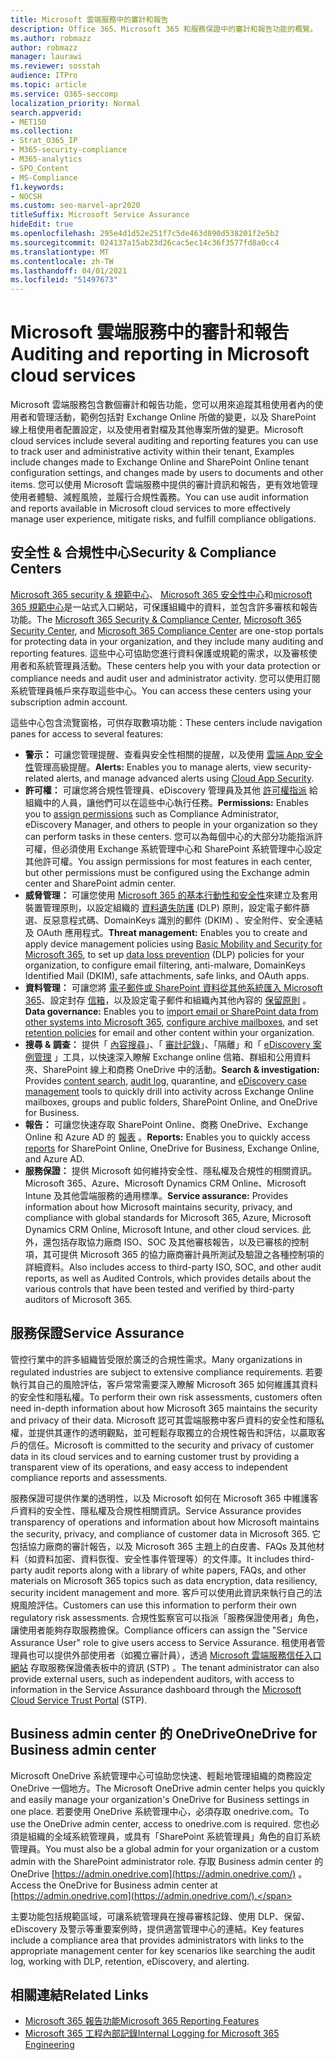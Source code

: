 ```yaml
---
title: Microsoft 雲端服務中的審計和報告
description: Office 365、Microsoft 365 和服務保證中的審計和報告功能的概覽。
ms.author: robmazz
author: robmazz
manager: laurawi
ms.reviewer: sosstah
audience: ITPro
ms.topic: article
ms.service: O365-seccomp
localization_priority: Normal
search.appverid:
- MET150
ms.collection:
- Strat_O365_IP
- M365-security-compliance
- M365-analytics
- SPO_Content
- MS-Compliance
f1.keywords:
- NOCSH
ms.custom: seo-marvel-apr2020
titleSuffix: Microsoft Service Assurance
hideEdit: true
ms.openlocfilehash: 295e4d1d52e251f7c5de463d890d538201f2e5b2
ms.sourcegitcommit: 024137a15ab23d26cac5ec14c36f3577fd8a0cc4
ms.translationtype: MT
ms.contentlocale: zh-TW
ms.lasthandoff: 04/01/2021
ms.locfileid: "51497673"
---
```

# <a name="auditing-and-reporting-in-microsoft-cloud-services"></a><span data-ttu-id="35868-103">Microsoft 雲端服務中的審計和報告</span><span class="sxs-lookup"><span data-stu-id="35868-103">Auditing and reporting in Microsoft cloud services</span></span>

<span data-ttu-id="35868-104">Microsoft 雲端服務包含數個審計和報告功能，您可以用來追蹤其租使用者內的使用者和管理活動，範例包括對 Exchange Online 所做的變更，以及 SharePoint 線上租使用者配置設定，以及使用者對檔及其他專案所做的變更。</span><span class="sxs-lookup"><span data-stu-id="35868-104">Microsoft cloud services include several auditing and reporting features you can use to track user and administrative activity within their tenant, Examples include changes made to Exchange Online and SharePoint Online tenant configuration settings, and changes made by users to documents and other items.</span></span> <span data-ttu-id="35868-105">您可以使用 Microsoft 雲端服務中提供的審計資訊和報告，更有效地管理使用者體驗、減輕風險，並履行合規性義務。</span><span class="sxs-lookup"><span data-stu-id="35868-105">You can use audit information and reports available in Microsoft cloud services to more effectively manage user experience, mitigate risks, and fulfill compliance obligations.</span></span>

## <a name="security--compliance-centers"></a><span data-ttu-id="35868-106">安全性 & 合規性中心</span><span class="sxs-lookup"><span data-stu-id="35868-106">Security & Compliance Centers</span></span>

<span data-ttu-id="35868-107">[Microsoft 365 security & 規範中心](https://protection.office.com)、 [Microsoft 365 安全性中心](https://security.microsoft.com)和[microsoft 365 規範中心](https://compliance.microsoft.com)是一站式入口網站，可保護組織中的資料，並包含許多審核和報告功能。</span><span class="sxs-lookup"><span data-stu-id="35868-107">The [Microsoft 365 Security & Compliance Center](https://protection.office.com), [Microsoft 365 Security Center](https://security.microsoft.com), and [Microsoft 365 Compliance Center](https://compliance.microsoft.com) are one-stop portals for protecting data in your organization, and they include many auditing and reporting features.</span></span> <span data-ttu-id="35868-108">這些中心可協助您進行資料保護或規範的需求，以及審核使用者和系統管理員活動。</span><span class="sxs-lookup"><span data-stu-id="35868-108">These centers help you with your data protection or compliance needs and audit user and administrator activity.</span></span> <span data-ttu-id="35868-109">您可以使用訂閱系統管理員帳戶來存取這些中心。</span><span class="sxs-lookup"><span data-stu-id="35868-109">You can access these centers using your subscription admin account.</span></span>

<span data-ttu-id="35868-110">這些中心包含流覽窗格，可供存取數項功能：</span><span class="sxs-lookup"><span data-stu-id="35868-110">These centers include navigation panes for access to several features:</span></span>

- <span data-ttu-id="35868-111">**警示：** 可讓您管理提醒、查看與安全性相關的提醒，以及使用 [雲端 App 安全性](/cloud-app-security/what-is-cloud-app-security)管理高級提醒。</span><span class="sxs-lookup"><span data-stu-id="35868-111">**Alerts:** Enables you to manage alerts, view security-related alerts, and manage advanced alerts using [Cloud App Security](/cloud-app-security/what-is-cloud-app-security).</span></span>
- <span data-ttu-id="35868-112">**許可權：** 可讓您將合規性管理員、eDiscovery 管理員及其他 [許可權指派](/microsoft-365/security/office-365-security/grant-access-to-the-security-and-compliance-center) 給組織中的人員，讓他們可以在這些中心執行任務。</span><span class="sxs-lookup"><span data-stu-id="35868-112">**Permissions:** Enables you to [assign permissions](/microsoft-365/security/office-365-security/grant-access-to-the-security-and-compliance-center) such as Compliance Administrator, eDiscovery Manager, and others to people in your organization so they can perform tasks in these centers.</span></span> <span data-ttu-id="35868-113">您可以為每個中心的大部分功能指派許可權，但必須使用 Exchange 系統管理中心和 SharePoint 系統管理中心設定其他許可權。</span><span class="sxs-lookup"><span data-stu-id="35868-113">You assign permissions for most features in each center, but other permissions must be configured using the Exchange admin center and SharePoint admin center.</span></span>
- <span data-ttu-id="35868-114">**威脅管理：** 可讓您使用 [Microsoft 365 的基本行動性和安全性](https://support.microsoft.com/office/overview-of-basic-mobility-and-security-for-microsoft-365-faa7d8e5-645d-4d59-839c-c8d4c1869e4a)來建立及套用裝置管理原則，以設定組織的 [資料遺失防護](/microsoft-365/compliance/data-loss-prevention-policies) (DLP) 原則，設定電子郵件篩選、反惡意程式碼、DomainKeys 識別的郵件 (DKIM) 、安全附件、安全連結及 OAuth 應用程式。</span><span class="sxs-lookup"><span data-stu-id="35868-114">**Threat management:** Enables you to create and apply device management policies using [Basic Mobility and Security for Microsoft 365](https://support.microsoft.com/office/overview-of-basic-mobility-and-security-for-microsoft-365-faa7d8e5-645d-4d59-839c-c8d4c1869e4a), to set up [data loss prevention](/microsoft-365/compliance/data-loss-prevention-policies) (DLP) policies for your organization, to configure email filtering, anti-malware, DomainKeys Identified Mail (DKIM), safe attachments, safe links, and OAuth apps.</span></span>
- <span data-ttu-id="35868-115">**資料管理：** 可讓您將 [電子郵件或 SharePoint 資料從其他系統匯入 Microsoft 365](https://support.office.com/article/Import-PST-files-or-SharePoint-data-to-Office-365-ba688e0a-0fcb-4bd7-8e57-2b669564ea84)、設定封存 [信箱](https://support.office.com/article/Enable-archive-mailboxes-in-the-Office-365-Security-Compliance-Center-268a109e-7843-405b-bb3d-b9393b2342ce)，以及設定電子郵件和組織內其他內容的 [保留原則](/microsoft-365/compliance/retention-policies) 。</span><span class="sxs-lookup"><span data-stu-id="35868-115">**Data governance:** Enables you to [import email or SharePoint data from other systems into Microsoft 365](https://support.office.com/article/Import-PST-files-or-SharePoint-data-to-Office-365-ba688e0a-0fcb-4bd7-8e57-2b669564ea84), [configure archive mailboxes](https://support.office.com/article/Enable-archive-mailboxes-in-the-Office-365-Security-Compliance-Center-268a109e-7843-405b-bb3d-b9393b2342ce), and set [retention policies](/microsoft-365/compliance/retention-policies) for email and other content within your organization.</span></span>
- <span data-ttu-id="35868-116">**搜尋 & 調查：** 提供「 [內容搜尋](https://support.office.com/article/Run-a-Content-Search-in-the-Office-365-Security-Compliance-Center-61852fd9-fe8a-4880-a339-cb19ed3bff4a)」、「 [審計記錄](https://support.office.com/article/Search-the-audit-log-in-the-Office-365-Security-Compliance-Center-0d4d0f35-390b-4518-800e-0c7ec95e946c)」、「隔離」和「 [eDiscovery 案例管理](https://support.office.com/article/Manage-eDiscovery-cases-in-the-Office-365-Security-Compliance-Center-edea80d6-20a7-40fb-b8c4-5e8c8395f6da) 」工具，以快速深入瞭解 Exchange online 信箱、群組和公用資料夾、SharePoint 線上和商務 OneDrive 中的活動。</span><span class="sxs-lookup"><span data-stu-id="35868-116">**Search & investigation:** Provides [content search](https://support.office.com/article/Run-a-Content-Search-in-the-Office-365-Security-Compliance-Center-61852fd9-fe8a-4880-a339-cb19ed3bff4a), [audit log](https://support.office.com/article/Search-the-audit-log-in-the-Office-365-Security-Compliance-Center-0d4d0f35-390b-4518-800e-0c7ec95e946c), quarantine, and [eDiscovery case management](https://support.office.com/article/Manage-eDiscovery-cases-in-the-Office-365-Security-Compliance-Center-edea80d6-20a7-40fb-b8c4-5e8c8395f6da) tools to quickly drill into activity across Exchange Online mailboxes, groups and public folders, SharePoint Online, and OneDrive for Business.</span></span>
- <span data-ttu-id="35868-117">**報告：** 可讓您快速存取 SharePoint Online、商務 OneDrive、Exchange Online 和 Azure AD 的 [報表](https://support.office.com/article/Reports-in-the-Office-365-Security-Compliance-Center-7acd33ce-1ec8-49fb-b625-43bac7b58c5a) 。</span><span class="sxs-lookup"><span data-stu-id="35868-117">**Reports:** Enables you to quickly access [reports](https://support.office.com/article/Reports-in-the-Office-365-Security-Compliance-Center-7acd33ce-1ec8-49fb-b625-43bac7b58c5a) for SharePoint Online, OneDrive for Business, Exchange Online, and Azure AD.</span></span>
- <span data-ttu-id="35868-118">**服務保證：** 提供 Microsoft 如何維持安全性、隱私權及合規性的相關資訊。 Microsoft 365、Azure、Microsoft Dynamics CRM Online、Microsoft Intune 及其他雲端服務的通用標準。</span><span class="sxs-lookup"><span data-stu-id="35868-118">**Service assurance:** Provides information about how Microsoft maintains security, privacy, and compliance with global standards for Microsoft 365, Azure, Microsoft Dynamics CRM Online, Microsoft Intune, and other cloud services.</span></span> <span data-ttu-id="35868-119">此外，還包括存取協力廠商 ISO、SOC 及其他審核報告，以及已審核的控制項，其可提供 Microsoft 365 的協力廠商審計員所測試及驗證之各種控制項的詳細資料。</span><span class="sxs-lookup"><span data-stu-id="35868-119">Also includes access to third-party ISO, SOC, and other audit reports, as well as Audited Controls, which provides details about the various controls that have been tested and verified by third-party auditors of Microsoft 365.</span></span>

## <a name="service-assurance"></a><span data-ttu-id="35868-120">服務保證</span><span class="sxs-lookup"><span data-stu-id="35868-120">Service Assurance</span></span>

<span data-ttu-id="35868-121">管控行業中的許多組織皆受限於廣泛的合規性需求。</span><span class="sxs-lookup"><span data-stu-id="35868-121">Many organizations in regulated industries are subject to extensive compliance requirements.</span></span> <span data-ttu-id="35868-122">若要執行其自己的風險評估，客戶常常需要深入瞭解 Microsoft 365 如何維護其資料的安全性和隱私權。</span><span class="sxs-lookup"><span data-stu-id="35868-122">To perform their own risk assessments, customers often need in-depth information about how Microsoft 365 maintains the security and privacy of their data.</span></span> <span data-ttu-id="35868-123">Microsoft 認可其雲端服務中客戶資料的安全性和隱私權，並提供其運作的透明觀點，並可輕鬆存取獨立的合規性報告和評估，以贏取客戶的信任。</span><span class="sxs-lookup"><span data-stu-id="35868-123">Microsoft is committed to the security and privacy of customer data in its cloud services and to earning customer trust by providing a transparent view of its operations, and easy access to independent compliance reports and assessments.</span></span>

<span data-ttu-id="35868-124">服務保證可提供作業的透明性，以及 Microsoft 如何在 Microsoft 365 中維護客戶資料的安全性、隱私權及合規性相關資訊。</span><span class="sxs-lookup"><span data-stu-id="35868-124">Service Assurance provides transparency of operations and information about how Microsoft maintains the security, privacy, and compliance of customer data in Microsoft 365.</span></span> <span data-ttu-id="35868-125">它包括協力廠商的審計報告，以及 Microsoft 365 主題上的白皮書、FAQs 及其他材料（如資料加密、資料恢復、安全性事件管理等）的文件庫。</span><span class="sxs-lookup"><span data-stu-id="35868-125">It includes third-party audit reports along with a library of white papers, FAQs, and other materials on Microsoft 365 topics such as data encryption, data resiliency, security incident management and more.</span></span> <span data-ttu-id="35868-126">客戶可以使用此資訊來執行自己的法規風險評估。</span><span class="sxs-lookup"><span data-stu-id="35868-126">Customers can use this information to perform their own regulatory risk assessments.</span></span> <span data-ttu-id="35868-127">合規性監察官可以指派「服務保證使用者」角色，讓使用者能夠存取服務擔保。</span><span class="sxs-lookup"><span data-stu-id="35868-127">Compliance officers can assign the "Service Assurance User" role to give users access to Service Assurance.</span></span> <span data-ttu-id="35868-128">租使用者管理員也可以提供外部使用者（如獨立審計員），透過 [Microsoft 雲端服務信任入口網站](https://aka.ms/STP) 存取服務保證儀表板中的資訊 (STP) 。</span><span class="sxs-lookup"><span data-stu-id="35868-128">The tenant administrator can also provide external users, such as independent auditors, with access to information in the Service Assurance dashboard through the [Microsoft Cloud Service Trust Portal](https://aka.ms/STP) (STP).</span></span>

## <a name="onedrive-for-business-admin-center"></a><span data-ttu-id="35868-129">Business admin center 的 OneDrive</span><span class="sxs-lookup"><span data-stu-id="35868-129">OneDrive for Business admin center</span></span>

<span data-ttu-id="35868-130">Microsoft OneDrive 系統管理中心可協助您快速、輕鬆地管理組織的商務設定 OneDrive 一個地方。</span><span class="sxs-lookup"><span data-stu-id="35868-130">The Microsoft OneDrive admin center helps you quickly and easily manage your organization's OneDrive for Business settings in one place.</span></span> <span data-ttu-id="35868-131">若要使用 OneDrive 系統管理中心，必須存取 onedrive.com。</span><span class="sxs-lookup"><span data-stu-id="35868-131">To use the OneDrive admin center, access to onedrive.com is required.</span></span> <span data-ttu-id="35868-132">您也必須是組織的全域系統管理員，或具有「SharePoint 系統管理員」角色的自訂系統管理員。</span><span class="sxs-lookup"><span data-stu-id="35868-132">You must also be a global admin for your organization or a custom admin with the SharePoint administrator role.</span></span> <span data-ttu-id="35868-133">存取 Business admin center 的 OneDrive [https://admin.onedrive.com](https://admin.onedrive.com/) 。</span><span class="sxs-lookup"><span data-stu-id="35868-133">Access the OneDrive for Business admin center at [https://admin.onedrive.com](https://admin.onedrive.com/).</span></span>

<span data-ttu-id="35868-134">主要功能包括規範區域，可讓系統管理員在搜尋審核記錄、使用 DLP、保留、eDiscovery 及警示等重要案例時，提供適當管理中心的連結。</span><span class="sxs-lookup"><span data-stu-id="35868-134">Key features include a compliance area that provides administrators with links to the appropriate management center for key scenarios like searching the audit log, working with DLP, retention, eDiscovery, and alerting.</span></span>

## <a name="related-links"></a><span data-ttu-id="35868-135">相關連結</span><span class="sxs-lookup"><span data-stu-id="35868-135">Related Links</span></span>

- [<span data-ttu-id="35868-136">Microsoft 365 報告功能</span><span class="sxs-lookup"><span data-stu-id="35868-136">Microsoft 365 Reporting Features</span></span>](assurance-reporting-features.md)
- [<span data-ttu-id="35868-137">Microsoft 365 工程內部記錄</span><span class="sxs-lookup"><span data-stu-id="35868-137">Internal Logging for Microsoft 365 Engineering</span></span>](assurance-internal-logging.md)
